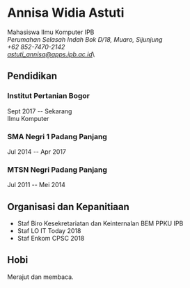 # Annisa Widia Astuti
Mahasiswa Ilmu Komputer IPB\
*Perumahan Selasah Indah Bok D/18, Muaro, Sijunjung*\
*+62 852-7470-2142*\
*astuti_annisa@apps.ipb.ac.id*\
## Pendidikan

### Institut Pertanian Bogor
Sept 2017 -- Sekarang\
Ilmu Komputer
	
### SMA Negri 1 Padang Panjang
Jul 2014 -- Apr 2017
	
### MTSN Negri Padang Panjang
Jul 2011 -- Mei 2014

## Organisasi dan Kepanitiaan
- Staf Biro Kesekretariatan dan Keinternalan BEM PPKU IPB
- Staf LO IT Today 2018
- Staf Enkom CPSC 2018

## Hobi 
Merajut dan membaca.
